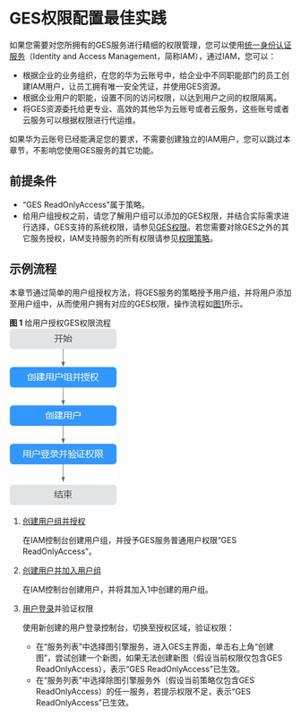 # GES权限配置最佳实践<a name="ges_01_0103"></a>

如果您需要对您所拥有的GES服务进行精细的权限管理，您可以使用[统一身份认证服务](https://support.huaweicloud.com/usermanual-iam/iam_01_0001.html)（Identity and Access Management，简称IAM），通过IAM，您可以：

-   根据企业的业务组织，在您的华为云账号中，给企业中不同职能部门的员工创建IAM用户，让员工拥有唯一安全凭证，并使用GES资源。
-   根据企业用户的职能，设置不同的访问权限，以达到用户之间的权限隔离。
-   将GES资源委托给更专业、高效的其他华为云账号或者云服务，这些账号或者云服务可以根据权限进行代运维。

如果华为云账号已经能满足您的要求，不需要创建独立的IAM用户，您可以跳过本章节，不影响您使用GES服务的其它功能。

## 前提条件<a name="section74440387371"></a>

-   “GES ReadOnlyAccess”属于策略。
-   给用户组授权之前，请您了解用户组可以添加的GES权限，并结合实际需求进行选择，GES支持的系统权限，请参见[GES权限](GES系统权限.md#section8992185412471)。若您需要对除GES之外的其它服务授权，IAM支持服务的所有权限请参见[权限策略](https://support.huaweicloud.com/permissions/policy_list.html?product=ges)。

## 示例流程<a name="section63665495717"></a>

本章节通过简单的用户组授权方法，将GES服务的策略授予用户组，并将用户添加至用户组中，从而使用户拥有对应的GES权限，操作流程如[图1](#fig4118155455715)所示。

**图 1**  给用户授权GES权限流程<a name="fig4118155455715"></a>  
![](figures/给用户授权GES权限流程.jpg "给用户授权GES权限流程")

1.  [创建用户组并授权](https://support.huaweicloud.com/usermanual-iam/iam_03_0001.html)

    在IAM控制台创建用户组，并授予GES服务普通用户权限“GES ReadOnlyAccess”。

2.  [创建用户并加入用户组](https://support.huaweicloud.com/usermanual-iam/iam_02_0001.html)

    在IAM控制台创建用户，并将其加入1中创建的用户组。

3.  [用户登录](https://support.huaweicloud.com/usermanual-iam/iam_01_0552.html)并验证权限

    使用新创建的用户登录控制台，切换至授权区域，验证权限：

    -   在“服务列表”中选择图引擎服务，进入GES主界面，单击右上角“创建图”，尝试创建一个新图，如果无法创建新图（假设当前权限仅包含GES ReadOnlyAccess），表示“GES ReadOnlyAccess”已生效。
    -   在“服务列表”中选择除图引擎服务外（假设当前策略仅包含GES ReadOnlyAccess）的任一服务，若提示权限不足，表示“GES ReadOnlyAccess”已生效。


